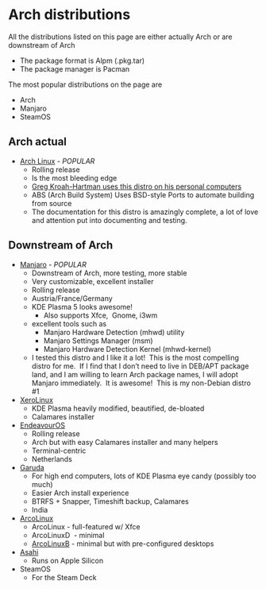 # Arch distributions

All the distributions listed on this page are either actually Arch or are downstream of Arch

- The package format is Alpm (.pkg.tar)
- The package manager is Pacman

The most popular distributions on the page are

- Arch
- Manjaro
- SteamOS

## Arch actual

- [Arch Linux](https://archlinux.org/) - *POPULAR*
  - Rolling release
  - Is the most bleeding edge
  - [Greg Kroah-Hartman uses this distro on his personal computers](https://www.reddit.com/r/linux/comments/fx5e4v/im_greg_kroahhartman_linux_kernel_developer_ama/)
  - ABS (Arch Build System) Uses BSD-style Ports to automate building from source
  - The documentation for this distro is amazingly complete, a lot of love and attention put into documenting and testing.

## Downstream of Arch

- [Manjaro](https://manjaro.org/) - *POPULAR*
  - Downstream of Arch, more testing, more stable
  - Very customizable, excellent installer
  - Rolling release
  - Austria/France/Germany
  - KDE Plasma 5 looks awesome!
    - Also supports Xfce,  Gnome, i3wm
  - excellent tools such as
    - Manjaro Hardware Detection (mhwd) utility
    - Manjaro Settings Manager (msm)
    - Manjaro Hardware Detection Kernel (mhwd-kernel)
  - I tested this distro and I like it a lot!  This is the most compelling distro for me.  If I find that I don’t need to live in DEB/APT package land, and I am willing to learn Arch package names, I will adopt Manjaro immediately.  It is awesome!  This is my non-Debian distro #1
- [XeroLinux](https://xerolinux.xyz/)
  - KDE Plasma heavily modified, beautified, de-bloated
  - Calamares installer
- [EndeavourOS](https://endeavouros.com/)
  - Rolling release
  - Arch but with easy Calamares installer and many helpers
  - Terminal-centric
  - Netherlands
- [Garuda](https://garudalinux.org/)
  - For high end computers, lots of KDE Plasma eye candy (possibly too much)
  - Easier Arch install experience
  - BTRFS + Snapper, Timeshift backup, Calamares
  - India
- [ArcoLinux](https://www.arcolinux.info/)
  - ArcoLinux - full-featured w/ Xfce
  - ArcoLinuxD  - minimal
  - [ArcoLinuxB](https://arcolinuxb.com/) - minimal but with pre-configured desktops
- [Asahi](https://asahilinux.org/)
  - Runs on Apple Silicon
- SteamOS
  - For the Steam Deck

